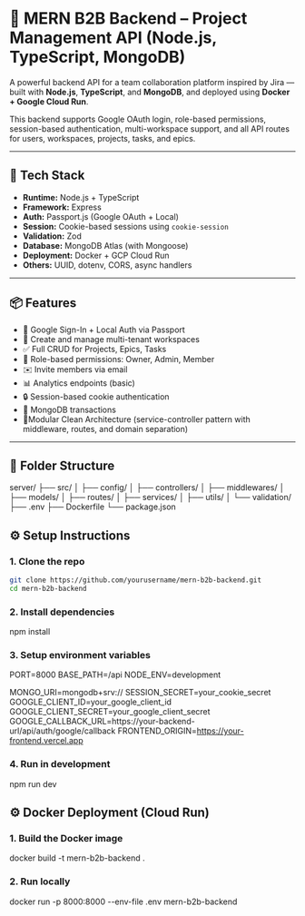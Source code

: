 # 🧠 MERN B2B Backend – Project Management API (Node.js, TypeScript, MongoDB)

A powerful backend API for a team collaboration platform inspired by Jira — built with **Node.js**, **TypeScript**, and **MongoDB**, and deployed using **Docker + Google Cloud Run**.

This backend supports Google OAuth login, role-based permissions, session-based authentication, multi-workspace support, and all API routes for users, workspaces, projects, tasks, and epics.

---

## 🚀 Tech Stack

- **Runtime:** Node.js + TypeScript
- **Framework:** Express
- **Auth:** Passport.js (Google OAuth + Local)
- **Session:** Cookie-based sessions using `cookie-session`
- **Validation:** Zod
- **Database:** MongoDB Atlas (with Mongoose)
- **Deployment:** Docker + GCP Cloud Run
- **Others:** UUID, dotenv, CORS, async handlers

---

## 📦 Features

- 🔐 Google Sign-In + Local Auth via Passport
- 🏢 Create and manage multi-tenant workspaces
- ✅ Full CRUD for Projects, Epics, Tasks
- 👥 Role-based permissions: Owner, Admin, Member
- ✉️ Invite members via email
- 📊 Analytics endpoints (basic)
- 🔒 Session-based cookie authentication
- 💾 MongoDB transactions
- 📁Modular Clean Architecture (service-controller pattern with middleware, routes, and domain separation)

---

## 📁 Folder Structure

server/
├── src/
│ ├── config/
│ ├── controllers/
│ ├── middlewares/
│ ├── models/
│ ├── routes/
│ ├── services/
│ ├── utils/
│ └── validation/
├── .env
├── Dockerfile
└── package.json

## ⚙️ Setup Instructions

### 1. Clone the repo

```bash
git clone https://github.com/yourusername/mern-b2b-backend.git
cd mern-b2b-backend
```

### 2. Install dependencies

npm install

### 3. Setup environment variables

PORT=8000
BASE_PATH=/api
NODE_ENV=development

MONGO_URI=mongodb+srv://<your-uri>
SESSION_SECRET=your_cookie_secret
GOOGLE_CLIENT_ID=your_google_client_id
GOOGLE_CLIENT_SECRET=your_google_client_secret
GOOGLE_CALLBACK_URL=https://your-backend-url/api/auth/google/callback
FRONTEND_ORIGIN=https://your-frontend.vercel.app

### 4. Run in development

npm run dev

## ⚙️ Docker Deployment (Cloud Run)

### 1. Build the Docker image

docker build -t mern-b2b-backend .

### 2. Run locally

docker run -p 8000:8000 --env-file .env mern-b2b-backend
